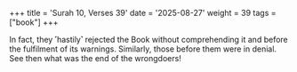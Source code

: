 +++
title = 'Surah 10, Verses 39'
date = '2025-08-27'
weight = 39
tags = ["book"]
+++

In fact, they ˹hastily˺ rejected the Book without comprehending it and before the fulfilment of its warnings. Similarly, those before them were in denial. See then what was the end of the wrongdoers!